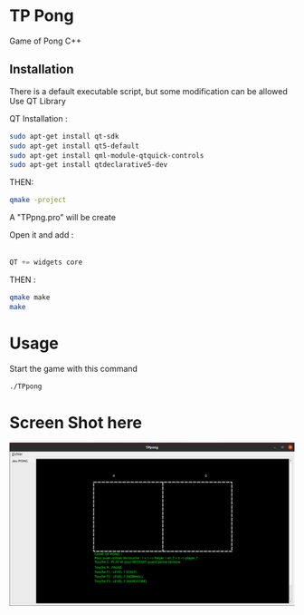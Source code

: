 # TP Pong
Game of Pong C++

## Installation

There is a default executable script, but some modification can be allowed
Use QT Library


QT Installation :
```bash
sudo apt-get install qt-sdk
sudo apt-get install qt5-default 
sudo apt-get install qml-module-qtquick-controls
sudo apt-get install qtdeclarative5-dev
```

THEN:

```bash
qmake -project 

```

A "TPpng.pro" will be create 

Open it and add :

```c++

QT += widgets core

```

THEN :

```bash
qmake make
make

```
# Usage 

Start the game with this command
```bash 
./TPpong
```


# Screen Shot here 

![alt text](https://github.com/leo9722/Pong/blob/master/read/tp_pong.png) 
